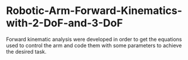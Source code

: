 # Robotic-Arm-Forward-Kinematics-with-2-DoF-and-3-DoF
Forward kinematic analysis were developed in order to get the equations used to control the arm and code them with some parameters to achieve the desired task.
